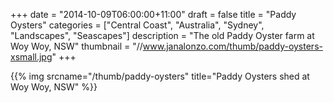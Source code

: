 +++
date = "2014-10-09T06:00:00+11:00"
draft = false
title = "Paddy Oysters"
categories = ["Central Coast", "Australia", "Sydney", "Landscapes", "Seascapes"]
description = "The old Paddy Oyster farm at Woy Woy, NSW"
thumbnail = "//www.janalonzo.com/thumb/paddy-oysters-xsmall.jpg"
+++

{{% img srcname="/thumb/paddy-oysters" title="Paddy Oysters shed at Woy Woy, NSW" %}}

